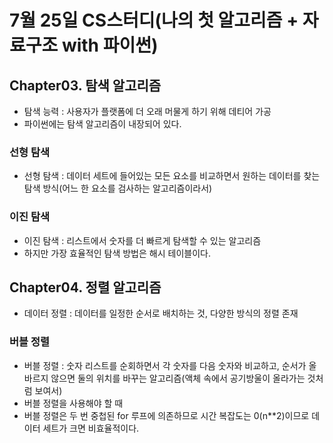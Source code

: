 # 7월 25일 CS스터디(나의 첫 알고리즘 + 자료구조 with 파이썬)
## Chapter03. 탐색 알고리즘
- 탐색 능력 : 사용자가 플랫폼에 더 오래 머물게 하기 위해 데티어 가공
- 파이썬에는 탐색 알고리즘이 내장되어 있다.
### 선형 탐색
- 선형 탐색 : 데이터 세트에 들어있는 모든 요소를 비교하면서 원하는 데이터를 찾는 탐색 방식(어느 한 요소를 검사하는 알고리즘이라서)
### 이진 탐색
- 이진 탐색 : 리스트에서 숫자를 더 빠르게 탐색할 수 있는 알고리즘
- 하지만 가장 효율적인 탐색 방법은 해시 테이블이다.

## Chapter04. 정렬 알고리즘
- 데이터 정렬 : 데이터를 일정한 순서로 배치하는 것, 다양한 방식의 정렬 존재
### 버블 정렬
- 버블 정렬 : 숫자 리스트를 순회하면서 각 숫자를 다음 숫자와 비교하고, 순서가 올바르지 않으면 둘의 위치를 바꾸는 알고리즘(액체 속에서 공기방울이 올라가는 것처럼 보여서)
- 버블 정렬을 사용해야 할 때
- 버블 정렬은 두 번 중첩된 for 루프에 의존하므로 시간 복잡도는 0(n**2)이므로 데이터 세트가 크면 비효율적이다.